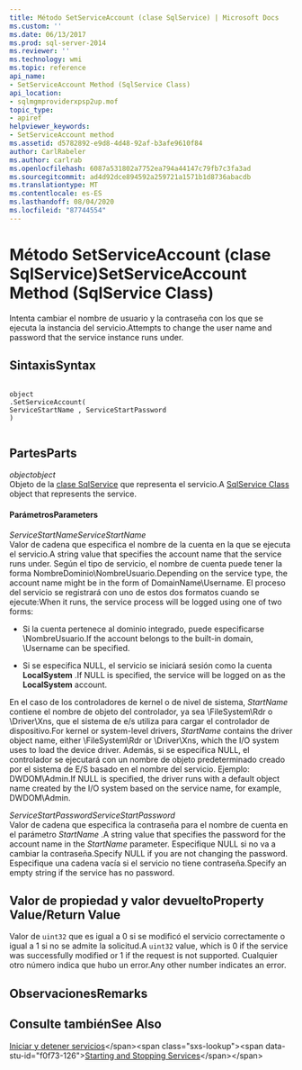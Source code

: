 ```yaml
---
title: Método SetServiceAccount (clase SqlService) | Microsoft Docs
ms.custom: ''
ms.date: 06/13/2017
ms.prod: sql-server-2014
ms.reviewer: ''
ms.technology: wmi
ms.topic: reference
api_name:
- SetServiceAccount Method (SqlService Class)
api_location:
- sqlmgmproviderxpsp2up.mof
topic_type:
- apiref
helpviewer_keywords:
- SetServiceAccount method
ms.assetid: d5782892-e9d8-4d48-92af-b3afe9610f84
author: CarlRabeler
ms.author: carlrab
ms.openlocfilehash: 6087a531802a7752ea794a44147c79fb7c3fa3ad
ms.sourcegitcommit: ad4d92dce894592a259721a1571b1d8736abacdb
ms.translationtype: MT
ms.contentlocale: es-ES
ms.lasthandoff: 08/04/2020
ms.locfileid: "87744554"
---
```

# <a name="setserviceaccount-method-sqlservice-class"></a><span data-ttu-id="f0f73-102">Método SetServiceAccount (clase SqlService)</span><span class="sxs-lookup"><span data-stu-id="f0f73-102">SetServiceAccount Method (SqlService Class)</span></span>
  <span data-ttu-id="f0f73-103">Intenta cambiar el nombre de usuario y la contraseña con los que se ejecuta la instancia del servicio.</span><span class="sxs-lookup"><span data-stu-id="f0f73-103">Attempts to change the user name and password that the service instance runs under.</span></span>  
  
## <a name="syntax"></a><span data-ttu-id="f0f73-104">Sintaxis</span><span class="sxs-lookup"><span data-stu-id="f0f73-104">Syntax</span></span>  
  
```  
  
object  
.SetServiceAccount(  
ServiceStartName , ServiceStartPassword  
)  
  
```  
  
## <a name="parts"></a><span data-ttu-id="f0f73-105">Partes</span><span class="sxs-lookup"><span data-stu-id="f0f73-105">Parts</span></span>  
 <span data-ttu-id="f0f73-106">*object*</span><span class="sxs-lookup"><span data-stu-id="f0f73-106">*object*</span></span>  
 <span data-ttu-id="f0f73-107">Objeto de la [clase SqlService](sqlservice-class.md) que representa el servicio.</span><span class="sxs-lookup"><span data-stu-id="f0f73-107">A [SqlService Class](sqlservice-class.md) object that represents the service.</span></span>  
  
#### <a name="parameters"></a><span data-ttu-id="f0f73-108">Parámetros</span><span class="sxs-lookup"><span data-stu-id="f0f73-108">Parameters</span></span>  
 <span data-ttu-id="f0f73-109">*ServiceStartName*</span><span class="sxs-lookup"><span data-stu-id="f0f73-109">*ServiceStartName*</span></span>  
 <span data-ttu-id="f0f73-110">Valor de cadena que especifica el nombre de la cuenta en la que se ejecuta el servicio.</span><span class="sxs-lookup"><span data-stu-id="f0f73-110">A string value that specifies the account name that the service runs under.</span></span> <span data-ttu-id="f0f73-111">Según el tipo de servicio, el nombre de cuenta puede tener la forma NombreDominio\NombreUsuario.</span><span class="sxs-lookup"><span data-stu-id="f0f73-111">Depending on the service type, the account name might be in the form of DomainName\Username.</span></span> <span data-ttu-id="f0f73-112">El proceso del servicio se registrará con uno de estos dos formatos cuando se ejecute:</span><span class="sxs-lookup"><span data-stu-id="f0f73-112">When it runs, the service process will be logged using one of two forms:</span></span>  
  
-   <span data-ttu-id="f0f73-113">Si la cuenta pertenece al dominio integrado, puede especificarse \NombreUsuario.</span><span class="sxs-lookup"><span data-stu-id="f0f73-113">If the account belongs to the built-in domain, \Username can be specified.</span></span>  
  
-   <span data-ttu-id="f0f73-114">Si se especifica NULL, el servicio se iniciará sesión como la cuenta **LocalSystem** .</span><span class="sxs-lookup"><span data-stu-id="f0f73-114">If NULL is specified, the service will be logged on as the **LocalSystem** account.</span></span>  
  
 <span data-ttu-id="f0f73-115">En el caso de los controladores de kernel o de nivel de sistema, *StartName* contiene el nombre de objeto del controlador, ya sea \FileSystem\Rdr o \Driver\Xns, que el sistema de e/s utiliza para cargar el controlador de dispositivo.</span><span class="sxs-lookup"><span data-stu-id="f0f73-115">For kernel or system-level drivers, *StartName* contains the driver object name, either \FileSystem\Rdr or \Driver\Xns, which the I/O system uses to load the device driver.</span></span> <span data-ttu-id="f0f73-116">Además, si se especifica NULL, el controlador se ejecutará con un nombre de objeto predeterminado creado por el sistema de E/S basado en el nombre del servicio. Ejemplo: DWDOM\Admin.</span><span class="sxs-lookup"><span data-stu-id="f0f73-116">If NULL is specified, the driver runs with a default object name created by the I/O system based on the service name, for example, DWDOM\Admin.</span></span>  
  
 <span data-ttu-id="f0f73-117">*ServiceStartPassword*</span><span class="sxs-lookup"><span data-stu-id="f0f73-117">*ServiceStartPassword*</span></span>  
 <span data-ttu-id="f0f73-118">Valor de cadena que especifica la contraseña para el nombre de cuenta en el parámetro *StartName* .</span><span class="sxs-lookup"><span data-stu-id="f0f73-118">A string value that specifies the password for the account name in the *StartName* parameter.</span></span> <span data-ttu-id="f0f73-119">Especifique NULL si no va a cambiar la contraseña.</span><span class="sxs-lookup"><span data-stu-id="f0f73-119">Specify NULL if you are not changing the password.</span></span> <span data-ttu-id="f0f73-120">Especifique una cadena vacía si el servicio no tiene contraseña.</span><span class="sxs-lookup"><span data-stu-id="f0f73-120">Specify an empty string if the service has no password.</span></span>  
  
## <a name="property-valuereturn-value"></a><span data-ttu-id="f0f73-121">Valor de propiedad y valor devuelto</span><span class="sxs-lookup"><span data-stu-id="f0f73-121">Property Value/Return Value</span></span>  
 <span data-ttu-id="f0f73-122">Valor de `uint32` que es igual a 0 si se modificó el servicio correctamente o igual a 1 si no se admite la solicitud.</span><span class="sxs-lookup"><span data-stu-id="f0f73-122">A `uint32` value, which is 0 if the service was successfully modified or 1 if the request is not supported.</span></span> <span data-ttu-id="f0f73-123">Cualquier otro número indica que hubo un error.</span><span class="sxs-lookup"><span data-stu-id="f0f73-123">Any other number indicates an error.</span></span>  
  
## <a name="remarks"></a><span data-ttu-id="f0f73-124">Observaciones</span><span class="sxs-lookup"><span data-stu-id="f0f73-124">Remarks</span></span>  
  
## <a name="see-also"></a><span data-ttu-id="f0f73-125">Consulte también</span><span class="sxs-lookup"><span data-stu-id="f0f73-125">See Also</span></span>  
 <span data-ttu-id="f0f73-126">[Iniciar y detener servicios](https://technet.microsoft.com/library/ms174886\(v=sql.105\).aspx)</span><span class="sxs-lookup"><span data-stu-id="f0f73-126">[Starting and Stopping Services](https://technet.microsoft.com/library/ms174886\(v=sql.105\).aspx)</span></span>  
  
  
